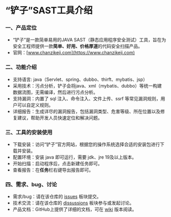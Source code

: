 # “铲子”SAST工具介绍

### 一、产品定位

* “铲子”是一款简单易用的JAVA SAST（静态应用程序安全测试）工具，旨在为安全工程师提供一款**简单、好用、价格厚道**的代码安全扫描产品。
* 官网：[www.chanzikeji.com](https://www.chanzikeji.com)

### 二、功能介绍

* 支持语言: java（Servlet、spring、dubbo、thirft、mybatis、jsp）
* 采用技术：污点分析，铲子会将java、xml（mybatis、dubbo）等统一构建数据流图，无需编译，然后进行污点分析。
* 支持漏洞：内置了 sql 注入、命令注入、文件上传、ssrf 等常见漏洞规则，用户可以自定义规则。
* 详细报告：生成详尽的漏洞报告，包括漏洞类型、危害等级、所在位置以及修复建议，帮助开发人员快速定位和解决问题。

### 三、工具的安装使用

* 下载安装：访问“铲子”官方网站，根据您的操作系统选择合适的安装包进行下载并安装。
* 配置环境：安装 java 即可运行，需要 jdk、jre 19及以上版本。
* 开始扫描：启动程序后，点击新建任务即可。
* 查看报告：在**任务**栏右键导出报告即可。

### 四、需求、bug、讨论

* 需求/bug：请在该仓库的 [issues](https://github.com/Chanzi-keji/chanzi/issues) 板块提交。
* 技术交流：请在该仓库的 [dissussions](https://github.com/Chanzi-keji/chanzi/discussions) 板块参与或发起讨论。
* 产品文档：GitHub上提供了详细的文档，可在 [wiki](https://github.com/Chanzi-keji/chanzi/wiki) 版本阅读。
